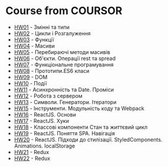 # Course from COURSOR

- [HW01](https://andrewhypster.github.io/CURSOR/HW01/index.html) - Змінні та типи
- [HW02](https://andrewhypster.github.io/CURSOR/HW02/index.html) - Цикли і Розгалуження
- [HW03](https://andrewhypster.github.io/CURSOR/HW03/index.html) - Функції
- [HW04](https://andrewhypster.github.io/CURSOR/HW04/index.html) - Масиви
- [HW05](https://andrewhypster.github.io/CURSOR/HW05/index.html) - Перебираючі методи масивів
- [HW06](https://andrewhypster.github.io/CURSOR/HW06/index.html) - Об'єкти. Операції rest та spread
- [HW07](https://andrewhypster.github.io/CURSOR/HW07/index.html) - Функціональне програмування
- [HW08](https://andrewhypster.github.io/CURSOR/HW08/index.html) - Прототипи.ES6 класи
- [HW09](https://andrewhypster.github.io/CURSOR/HW09/index.html) - DOM
- [HW10](https://andrewhypster.github.io/CURSOR/HW10/index.html) - Події
- [HW11](https://andrewhypster.github.io/CURSOR/HW11/index.html) - Асинхронність та Date. Проміси
- [HW12](https://andrewhypster.github.io/CURSOR/HW12/index.html) - Робота з сервером
- [HW13](https://andrewhypster.github.io/CURSOR/HW13/index.html) - Символи. Генератори. Ітератори
- [HW15](https://andrewhypster.github.io/CURSOR/HW15/src/index.html) - Інструменти. Модульність коду та Webpack
- [HW16](https://andrewhypster.github.io/CURSOR/hw16/build/index.html) - ReactJS. Основи
- [HW17](https://andrewhypster.github.io/CURSOR/hw17/build/index.html) - ReactJS. Хуки
- [HW18](https://andrewhypster.github.io/CURSOR/hw18/build/index.html) - Классові компоненти Стан та життєвий цикл
- [HW19](https://andrewhypster.github.io/CURSOR/hw19/build/index.html) - ReactJS. Поняття SPA. Навігація
- [HW20](https://andrewhypster.github.io/CURSOR/hw20/build/index.html) - ReactJS. Підходи до стилізації. StyledComponents. Animations. localStorage
- [HW21](https://andrewhypster.github.io/CURSOR/hw21/build/index.html) - Redux
- [HW22](https://andrewhypster.github.io/CURSOR/final-hw/build/index.html) - Redux
